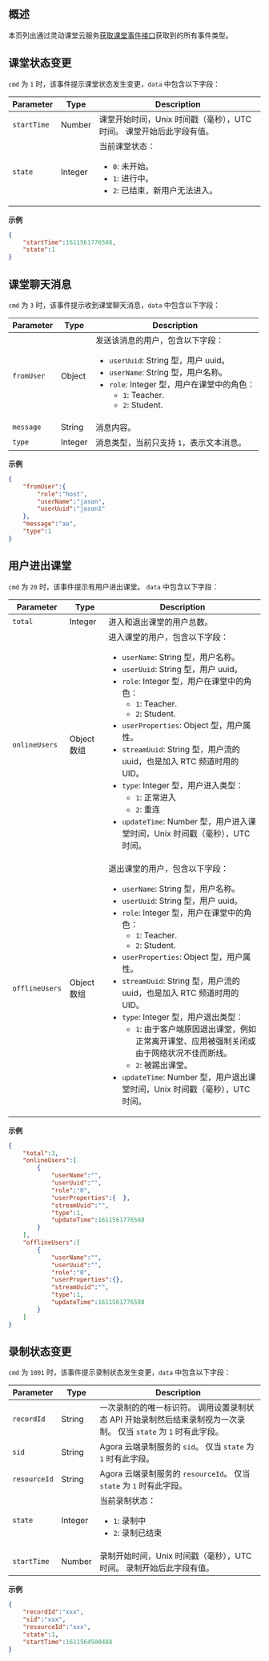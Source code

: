 ## 概述
本页列出通过灵动课堂云服务[获取课堂事件接口](./agora_class_restful_api#获取课堂事件)获取到的所有事件类型。

## 课堂状态变更

`cmd` 为 `1` 时，该事件提示课堂状态发生变更，`data` 中包含以下字段：

| Parameter | Type | Description |
| ----------- | ------- | ------------------------------------------------------------ |
| `startTime` | Number | 课堂开始时间，Unix 时间戳（毫秒），UTC 时间。 课堂开始后此字段有值。 |
| `state` | Integer | 当前课堂状态：<ul><li>`0`: 未开始。</li><li>`1`: 进行中。</li><li>`2`: 已结束，新用户无法进入。</li></ul> |

**示例**

```json
{
    "startTime":1611561776588,
    "state":1
}
```

## 课堂聊天消息

`cmd` 为 `3` 时，该事件提示收到课堂聊天消息，`data` 中包含以下字段：

| Parameter | Type | Description |
| ---------- | ------- | ------------------------------------------------------------ |
| `fromUser` | Object | 发送该消息的用户，包含以下字段：<ul><li>`userUuid`: String 型，用户 uuid。</li><li>`userName`: String 型，用户名称。</li><li>`role`: Integer 型，用户在课堂中的角色：<ul><li>`1`: Teacher.</li><li>`2`: Student.</li></ul></li> |
| `message` | String | 消息内容。 |
| `type` | Integer | 消息类型，当前只支持 `1`，表示文本消息。 |

**示例**
```json
{
    "fromUser":{
        "role":"host",
        "userName":"jason",
        "userUuid":"jason1"
    },
    "message":"aa",
    "type":1
}
```

## 用户进出课堂

`cmd` 为 `20` 时，该事件提示有用户进出课堂。 `data` 中包含以下字段：

| Parameter | Type | Description |
| -------------- | ----------- | ------------------------------------------------------------ |
| `total` | Integer | 进入和退出课堂的用户总数。 |
| `onlineUsers` | Object 数组 | 进入课堂的用户，包含以下字段：<ul><li>`userName`: String 型，用户名称。</li><li>`userUuid`: String 型，用户 uuid。</li><li>`role`: Integer 型，用户在课堂中的角色：<ul><li>`1`: Teacher.</li><li>`2`: Student.</li></ul></li><li>`userProperties`: Object 型，用户属性。</li><li>`streamUuid`: String 型，用户流的 uuid，也是加入 RTC 频道时用的 UID。</li><li>`type`: Integer 型，用户进入类型：<ul><li>`1`: 正常进入</li><li>`2`: 重连</li></ul></li><li>`updateTime`: Number 型，用户进入课堂时间，Unix 时间戳（毫秒），UTC 时间。</li></ul> |
| `offlineUsers` | Object 数组 | 退出课堂的用户，包含以下字段：<ul><li>`userName`: String 型，用户名称。</li><li>`userUuid`: String 型，用户 uuid。</li><li>`role`: Integer 型，用户在课堂中的角色：<ul><li>`1`: Teacher.</li><li>`2`: Student.</li></ul></li><li>`userProperties`: Object 型，用户属性。</li><li>`streamUuid`: String 型，用户流的 uuid，也是加入 RTC 频道时用的 UID。</li><li>`type`: Integer 型，用户退出类型：<ul><li>`1`: 由于客户端原因退出课堂，例如正常离开课堂、应用被强制关闭或由于网络状况不佳而断线。</li><li>`2`: 被踢出课堂。</li></ul></li><li>`updateTime`: Number 型，用户退出课堂时间，Unix 时间戳（毫秒），UTC 时间。</li></ul> |

**示例**
```json
{
    "total":3,
    "onlineUsers":[
        {
            "userName":"",
            "userUuid":"",
            "role":"0",
            "userProperties":{  },
            "streamUuid":"",
            "type":1,
            "updateTime":1611561776588
        }
    ],
    "offlineUsers":[
        {
            "userName":"",
            "userUuid":"",
            "role":"0",
            "userProperties":{},
            "streamUuid":"",
            "type":1,
            "updateTime":1611561776588
        }
    ]
}
```


## 录制状态变更

`cmd` 为 `1001` 时，该事件提示录制状态发生变更，`data` 中包含以下字段：

| Parameter | Type | Description |
| ------------ | ------- | ------------------------------------------------------------ |
| `recordId` | String | 一次录制的的唯一标识符。 调用设置录制状态 API 开始录制然后结束录制视为一次录制。 仅当 `state` 为 `1` 时有此字段。 |
| `sid` | String | Agora 云端录制服务的 `sid`。 仅当 `state` 为 `1` 时有此字段。 |
| `resourceId` | String | Agora 云端录制服务的 `resourceId`。 仅当 `state` 为 `1` 时有此字段。 |
| `state` | Integer | 当前录制状态：<ul><li>`1`: 录制中</li><li>`2`: 录制已结束</li></ul> |
| `startTime` | Number | 录制开始时间，Unix 时间戳（毫秒），UTC 时间。 录制开始后此字段有值。 |

**示例**
```json
{
    "recordId":"xxx",
    "sid":"xxx",
    "resourceId":"xxx",
    "state":1,
    "startTime":1611564500488
}
```
